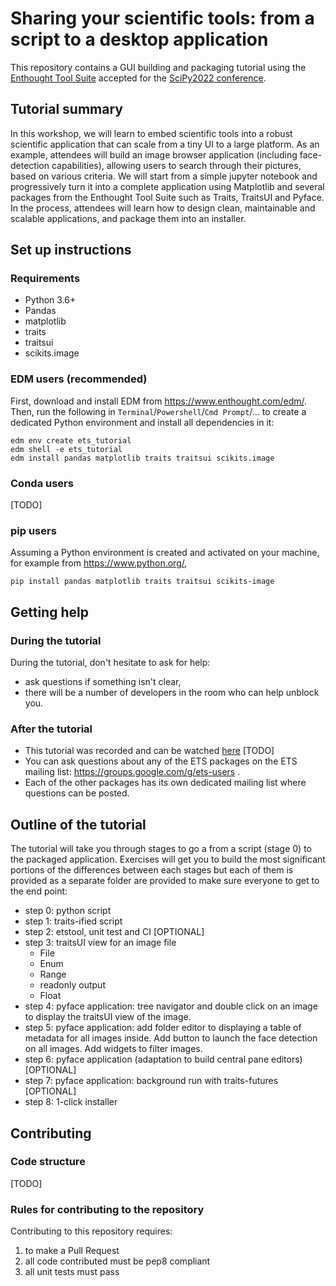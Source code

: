 # Sharing your scientific tools: from a script to a desktop application
This repository contains a GUI building and packaging tutorial using the 
[Enthought Tool Suite](https://docs.enthought.com/ets/) accepted for the 
[SciPy2022 conference](https://www.scipy2022.scipy.org/).

## Tutorial summary

In this workshop, we will learn to embed scientific tools into a robust 
scientific application that can scale from a tiny UI to a large platform. As an 
example, attendees will build an image browser application (including 
face-detection capabilities), allowing users to search through their pictures, 
based on various criteria. We will start from a simple jupyter notebook and 
progressively turn it into a complete application using Matplotlib and several 
packages from the Enthought Tool Suite such as Traits, TraitsUI and Pyface. In 
the process, attendees will learn how to design clean, maintainable and 
scalable applications, and package them into an installer.

## Set up instructions

### Requirements

- Python 3.6+
- Pandas
- matplotlib
- traits
- traitsui
- scikits.image

### EDM users (recommended)
First, download and install EDM from https://www.enthought.com/edm/. Then, run 
the following in `Terminal`/`Powershell`/`Cmd Prompt`/... to create a dedicated 
Python environment and install all dependencies in it:
```commandline
edm env create ets_tutorial
edm shell -e ets_tutorial
edm install pandas matplotlib traits traitsui scikits.image
```

### Conda users
[TODO]

### pip users
Assuming a Python environment is created and activated on your machine, for 
example from https://www.python.org/, 
```commandline
pip install pandas matplotlib traits traitsui scikits-image
```

## Getting help
### During the tutorial
During the tutorial, don't hesitate to ask for help: 
- ask questions if something isn't clear,
- there will be a number of developers in the room who can help unblock you.

### After the tutorial
- This tutorial was recorded and can be watched [here]() [TODO]
- You can ask questions about any of the ETS packages on the ETS mailing list:
  https://groups.google.com/g/ets-users .
- Each of the other packages has its own dedicated mailing list where questions 
  can be posted.


## Outline of the tutorial
The tutorial will take you through stages to go a from a script (stage 0) to 
the packaged application. Exercises will get you to build the most significant 
portions of the differences between each stages but each of them is provided as 
a separate folder are provided to make sure everyone to get to the end point:

  - step 0: python script
  - step 1: traits-ified script
  - step 2: etstool, unit test and CI [OPTIONAL]
  - step 3: traitsUI view for an image file
      - File
      - Enum
      - Range
      - readonly output
      - Float
  - step 4: pyface application: tree navigator and double click on an image to display the traitsUI view of the image.
  - step 5: pyface application: add folder editor to displaying a table of metadata for all images inside. Add button to launch the face detection on all images. Add widgets to filter images. 
  - step 6: pyface application (adaptation to build central pane editors) [OPTIONAL]
  - step 7: pyface application: background run with traits-futures [OPTIONAL]
  - step 8: 1-click installer


## Contributing
### Code structure
[TODO]

### Rules for contributing to the repository
Contributing to this repository requires:
1. to make a Pull Request
2. all code contributed must be pep8 compliant
3. all unit tests must pass
